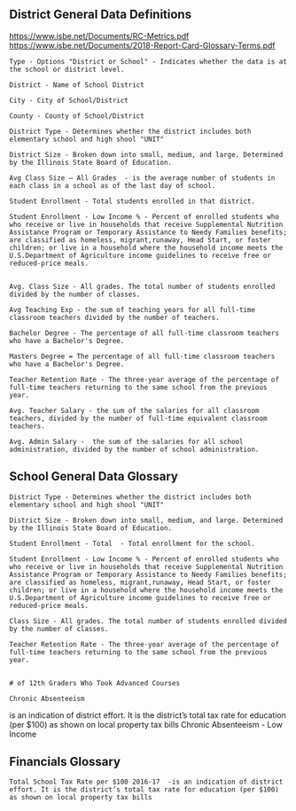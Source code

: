 
## District General Data Definitions    

https://www.isbe.net/Documents/RC-Metrics.pdf
https://www.isbe.net/Documents/2018-Report-Card-Glossary-Terms.pdf


    Type - Options "District or School" - Indicates whether the data is at the school or district level. 

    District - Name of School District 

    City - City of School/District 

    County - County of School/District 

    District Type - Determines whether the district includes both elementary school and high shool "UNIT" 

    District Size - Broken down into small, medium, and large. Determined by the Illinois State Board of Education. 

    Avg Class Size – All Grades  - is the average number of students in each class in a school as of the last day of school.

    Student Enrollment - Total students enrolled in that district. 

    Student Enrollment - Low Income % - Percent of enrolled students who who receive or live in households that receive Supplemental Nutrition Assistance Program or Temporary Assistance to Needy Families benefits; are classified as homeless, migrant,runaway, Head Start, or foster children; or live in a household where the household income meets the U.S.Department of Agriculture income guidelines to receive free or reduced-price meals.


    Avg. Class Size - All grades. The total number of students enrolled divided by the number of classes. 

    Avg Teaching Exp - the sum of teaching years for all full-time classroom teachers divided by the number of teachers. 

    Bachelor Degree - The percentage of all full-time classroom teachers who have a Bachelor's Degree. 

    Masters Degree = The percentage of all full-time classroom teachers who have a Bachelor's Degree. 

    Teacher Retention Rate - The three-year average of the percentage of full-time teachers returning to the same school from the previous year. 

    Avg. Teacher Salary - the sum of the salaries for all classroom teachers, divided by the number of full-time equivalent classroom teachers.

    Avg. Admin Salary -  the sum of the salaries for all school administration, divided by the number of school administration.



## School General Data Glossary 


    District Type - Determines whether the district includes both elementary school and high shool "UNIT" 

    District Size - Broken down into small, medium, and large. Determined by the Illinois State Board of Education. 

    Student Enrollment - Total	- Total enrollment for the school. 

    Student Enrollment - Low Income % - Percent of enrolled students who who receive or live in households that receive Supplemental Nutrition Assistance Program or Temporary Assistance to Needy Families benefits; are classified as homeless, migrant,runaway, Head Start, or foster children; or live in a household where the household income meets the U.S.Department of Agriculture income guidelines to receive free or reduced-price meals.

    Class Size - All grades. The total number of students enrolled divided by the number of classes. 

    Teacher Retention Rate - The three-year average of the percentage of full-time teachers returning to the same school from the previous year. 
 
 
    # of 12th Graders Who Took Advanced Courses

    Chronic Absenteeism	

is an indication of district effort. It is the district’s total tax rate for education (per
$100) as shown on local property tax bills
Chronic Absenteeism - Low Income


## Financials Glossary 

    Total School Tax Rate per $100 2016-17	-is an indication of district effort. It is the district’s total tax rate for education (per $100) as shown on local property tax bills